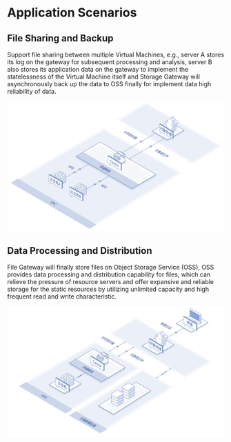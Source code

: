 # Application Scenarios

## File Sharing and Backup

Support file sharing between multiple Virtual Machines, e.g., server A stores its log on the gateway for subsequent processing and analysis, server B also stores its application data on the gateway to implement the statelessness of the Virtual Machine itself and Storage Gateway will asynchronously back up the data to OSS finally for implement data high reliability of data.

![文件共享及备份](../../../../image/Storage-Gateway/storagegateway-4.png)

## Data Processing and Distribution

File Gateway will finally store files on Object Storage Service (OSS), OSS provides data processing and distribution capability for files, which can relieve the pressure of resource servers and offer expansive and reliable storage for the static resources by utilizing unlimited capacity and high frequent read and write characteristic.

![数据处理及分发](../../../../image/Storage-Gateway/storagegateway-5.png)
